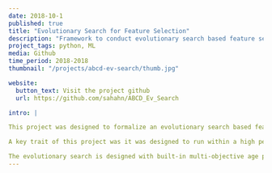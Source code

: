 ```yaml
---
date: 2018-10-1
published: true
title: "Evolutionary Search for Feature Selection"
description: "Framework to conduct evolutionary search based feature selection."
project_tags: python, ML
media: Github
time_period: 2018-2018
thumbnail: "/projects/abcd-ev-search/thumb.jpg"

website:
  button_text: Visit the project github
  url: https://github.com/sahahn/ABCD_Ev_Search

intro: |

This project was designed to formalize an evolutionary search based feature selection methodology for use specifically with the ABCD dataset. 

A key trait of this project was it was designed to run within a high performance computing environment, with computations spread across multiple compute nodes.

The evolutionary search is designed with built-in multi-objective age pareto front optimization.
---
```

